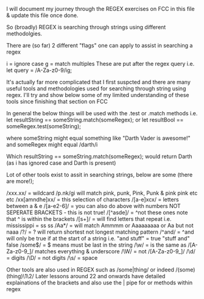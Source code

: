 I will document my journey through the REGEX exercises on FCC in this file & update this file once done.

So (broadly) REGEX is searching through strings using different methodolgies.

There are (so far) 2 different "flags" one can apply to assist in searching a regex

i = ignore case
g = match multiples
These are put after the regex query i.e. let query = /A-Za-z0-9/ig;

It's actually far more complicated that I first suspcted and there are many useful tools and methodologies used for searching through string using regex.
I'll try and show below some of my limited understanding of these tools since finishing that section on FCC

In general the below things will be used with the .test or .match methods
i.e. 
let resultString == someString.match(someRegex);
or
let resultBool == someRegex.test(someString);

where someString might equal something like "Darth Vader is awesome!"
and someRegex might equal /darth/i

Which resultString == someString.match(someRegex); would return Darth (as i has ignored case and Darth is present)

Lot of other tools exist to assit in searching strings, below are some (there are more!);

/xxx.xx/ = wildcard /p.nk/gi will match pink, punk, Pink, Punk & pink pink etc etc
/xx[amndhe]xx/ = this selection of characters
/[a-e]xcx/ = letters between a & e
/[a-e2-6]/ = you can also do above with numbers NOT SEPERATE BRACKETS - this is not true!
/[^asde]/ = ^not these ones note that ^ is within the brackets
/[s+]/ = will find letters that repeat i.e. mississippi = ss ss
/Aa*/ = will match Ammmm or Aaaaaaaaa or Aa but not naaa
/?/ = ? will return shortest not longest matching pattern 
/^and/ = ^and will only be true if at the start of a string i.e. "and stuff" = true "stuff and" false
/some$/ = $ means must be last in the string
/\w/ = is the same as /[A-Za-z0-9_]/ matches everything & underscore
/\W/ = not /[A-Za-z0-9_]/
/\d/ = digits
/\D/ = not digits
/\s/ = space

Other tools are also used in REGEX such as /some|thing/ or indeed /(some)(thing)\1\2/
Later lessons around 22 and onwards have detailed explainations of the brackets and also use the | pipe for or methods within regex